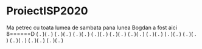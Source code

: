 # ProiectISP2020
Ma petrec cu toata lumea de sambata pana lunea
Bogdan a fost aici 8======D
(  . )( .  )
(  .  )(  .  )
( . )( . )
( . )( . )
( . )( . )
( . )( . )
( . )( . )
( . )( . )
( . )( . )
( . )( . )
( . )( . )
( . )( . )
